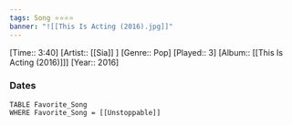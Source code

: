 ```yaml
---
tags: Song ⭐⭐⭐⭐ 
banner: "![[This Is Acting (2016).jpg]]"
---
```

[Time:: 3:40]
[Artist:: [[Sia]] ]
[Genre:: Pop]
[Played:: 3]
[Album:: [[This Is Acting (2016)]]]
[Year:: 2016]
### Dates
````dataview
TABLE Favorite_Song
WHERE Favorite_Song = [[Unstoppable]]
````